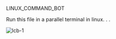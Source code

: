 LINUX_COMMAND_BOT 

Run this file in a parallel terminal in linux.
.
.

![lcb-1](https://github.com/user-attachments/assets/5582e004-c9a5-4c27-94b3-e6867bd74784)


